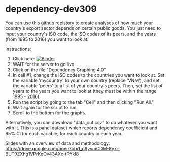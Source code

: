 # dependency-dev309

You can use this github repistory to create analyses of how much your country's export sector depends on certain public goods. You just need to input your country's ISO code, the ISO codes of its peers, and the years (from 1995 to 2016) you want to look at.

Instructions:

1. Click here:
[![Binder](https://mybinder.org/badge.svg)](https://mybinder.org/v2/gh/eric-protzer/dependency-dev309/master)
2. WAIT for the server to go live
3. Click on the file "Dependency Graphing 4.0"
4. In cell #1, change the ISO codes to the countries you want to look at. Set the variable 'mycountry' to your own country (replace 'VNM'), and set the variable 'peers' to a list of your country's peers. Then, set the list of years to the years you want to look at (they must be within the range 1995 - 2016).
5. Run the script by going to the tab "Cell" and then clicking "Run All." 
6. Wait again for the script to run.
7. Scroll to the bottom for the graphs. 

Alternatively, you can download "data_out.csv" to do whatever you want with it. This is a panel dataset which reports dependency coefficient and 95% CI for each variable, for each country in each year. 

Slides with an overview of data and methodology: https://drive.google.com/open?id=1_o9yvmCDM-Ky7r-BUT9ZXhg1VPrKoOv43AXx-tRYkl8
